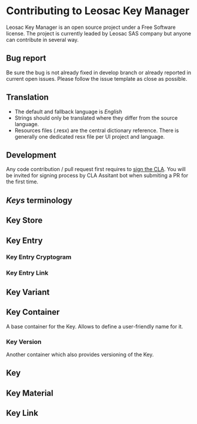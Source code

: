 # Contributing to Leosac Key Manager

Leosac Key Manager is an open source project under a Free Software license.
The project is currently leaded by Leosac SAS company but anyone can contribute in several way.

## Bug report

Be sure the bug is not already fixed in develop branch or already reported in current open issues.
Please follow the issue template as close as possible.

## Translation

*   The default and fallback language is *English*
*   Strings should only be translated where they differ from the source language.
*   Resources files (.resx) are the central dictionary reference. There is generally one dedicated resx file per UI project and language.

## Development

Any code contribution / pull request first requires to [sign the CLA](https://cla-assistant.io/leosac/key-manager). You will be invited for signing process by CLA Assitant bot when submiting a PR for the first time.

## _Keys_ terminology

## Key Store

## Key Entry
### Key Entry Cryptogram
### Key Entry Link

## Key Variant

## Key Container
A base container for the Key. Allows to define a user-friendly name for it.
### Key Version
Another container which also provides versioning of the Key.

## Key

## Key Material

## Key Link